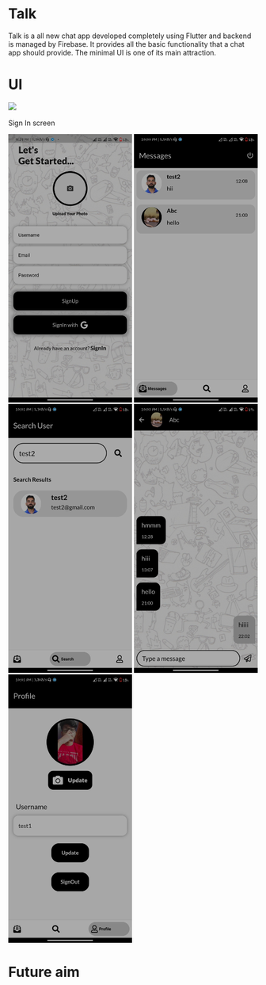 # Talk

Talk is a all new chat app developed completely using Flutter and backend is managed by Firebase. It provides all the basic functionality that a chat app should provide. The minimal UI is one of its main attraction.

# UI 
<div class="row">
    <p>
      <img src="screenshots/ss1.png" width="250">
    </p>
    <p>
        Sign In screen
    </p>
      <img src="screenshots/ss2.jpg" width="250">
      <img src="screenshots/ss3.jpg" width="250">
      <img src="screenshots/ss4.jpg" width="250">
      <img src="screenshots/ss5.jpg" width="250">
      <img src="screenshots/ss6.jpg" width="250">
</div>

# Future aim
